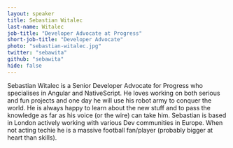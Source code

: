 ```yaml
---
layout: speaker
title: Sebastian Witalec
last-name: Witalec
job-title: "Developer Advocate at Progress"
short-job-title: "Developer Advocate"
photo: "sebastian-witalec.jpg"
twitter: "sebawita"
github: "sebawita"
hide: false
---
```


Sebastian Witalec is a Senior Developer Advocate for Progress who specialises in Angular and NativeScript. He loves working on both serious and fun projects and one day he will use his robot army to conquer the world.
He is always happy to learn about the new stuff and to pass the knowledge as far as his voice (or the wire) can take him. Sebastian is based in London actively working with various Dev communities in Europe. When not acting techie he is a massive football fan/player (probably bigger at heart than skills).
